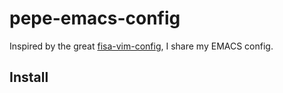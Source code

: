 # pepe-emacs-config

Inspired by the great [fisa-vim-config](https://github.com/fisadev/fisa-vim-config), I share my EMACS config.

## Install
